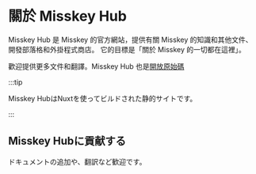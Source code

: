 # 關於 Misskey Hub

Misskey Hub 是 Misskey 的官方網站，提供有關 Misskey 的知識和其他文件、開發部落格和外掛程式商店。
它的目標是「關於 Misskey 的一切都在這裡」。

歡迎提供更多文件和翻譯。Misskey Hub 也是[開放原始碼](https://github.com/misskey-dev/misskey-hub)

:::tip

Misskey HubはNuxtを使ってビルドされた静的サイトです。

:::

## Misskey Hubに貢献する

ドキュメントの追加や、翻訳など歓迎です。
